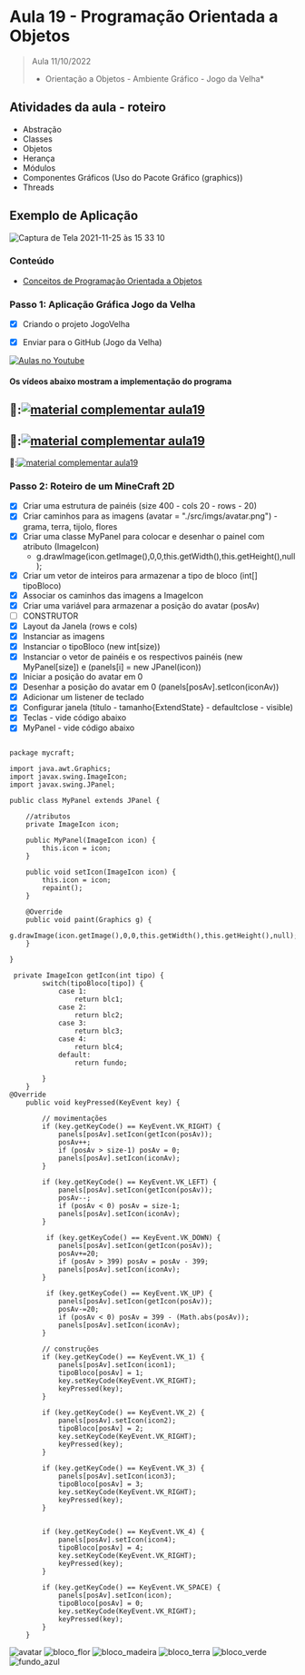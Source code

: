 # Aula 19 - Programação Orientada a Objetos

> Aula 11/10/2022
> 
>  * Orientação a Objetos - Ambiente Gráfico - Jogo da Velha*

## Atividades da aula - roteiro
- Abstração
- Classes
- Objetos
- Herança
- Módulos
- Componentes Gráficos (Uso do Pacote Gráfico (graphics))
- Threads

## Exemplo de Aplicação 
![Captura de Tela 2021-11-25 às 15 33 10](https://user-images.githubusercontent.com/81576640/143488695-1fe16759-ebd0-493a-a5f7-2281b0b41499.png)



### Conteúdo
- [Conceitos de Programação Orientada a Objetos](Conteudo_POO.pdf)


### Passo 1: Aplicação Gráfica Jogo da Velha
- [x]  Criando o projeto JogoVelha

- [x]  Enviar para o GitHub (Jogo da Velha) 


[![Aulas no Youtube](https://github.com/marcoswagner-commits/gestao_obras_aula_daw/blob/cb3e2ea9547f9ddc831277f07919c3e78451eb92/yt-icon.png)](https://www.youtube.com/channel/UCfO-aJxKLqau0TnL0AfNAvA)

####  Os vídeos abaixo mostram a implementação do programa

🥇:[![material complementar aula19](Capa_Videos_POO.png)](https://www.youtube.com/watch?v=jI96qfhA5ZA)
-
🥇:[![material complementar aula19](Capa_Videos_POO.png)](https://www.youtube.com/watch?v=ViyZSVQHkP8)
-
🥇:[![material complementar aula19](Capa_Videos_POO.png)](https://www.youtube.com/watch?v=8VTcba0gU3E)


### Passo 2: Roteiro de um MineCraft 2D
- [x] Criar uma estrutura de painéis (size 400 - cols 20 - rows - 20)
- [x] Criar caminhos para as imagens (avatar = "./src/imgs/avatar.png") - grama, terra, tijolo, flores
- [x] Criar uma classe MyPanel para colocar e desenhar o painel com atributo (ImageIcon)
    - g.drawImage(icon.getImage(),0,0,this.getWidth(),this.getHeight(),null);
- [x] Criar um vetor de inteiros para armazenar a tipo de bloco (int[] tipoBloco)
- [x] Associar os caminhos das imagens a ImageIcon
- [x] Criar uma variável para armazenar a posição do avatar (posAv)
- [ ] CONSTRUTOR
- [x] Layout da Janela (rows e cols)
- [x] Instanciar as imagens
- [x] Instanciar o tipoBloco (new int[size))
- [x] Instanciar o vetor de painéis e os respectivos painéis (new MyPanel[size]) e (panels[i] = new JPanel(icon))
- [x] Iniciar a posição do avatar em 0
- [x] Desenhar a posição do avatar em 0 (panels[posAv].setIcon(iconAv))
- [x] Adicionar um listener de teclado
- [x] Configurar janela (título - tamanho{ExtendState} - defaultclose - visible)
- [x] Teclas - vide código abaixo
- [x] MyPanel - vide código abaixo

```

package mycraft;

import java.awt.Graphics;
import javax.swing.ImageIcon;
import javax.swing.JPanel;

public class MyPanel extends JPanel {
    
    //atributos
    private ImageIcon icon;

    public MyPanel(ImageIcon icon) {
        this.icon = icon;
    }

    public void setIcon(ImageIcon icon) {
        this.icon = icon;
        repaint();
    }
    
    @Override
    public void paint(Graphics g) {
        g.drawImage(icon.getImage(),0,0,this.getWidth(),this.getHeight(),null);
    }
    
}

```

```
 private ImageIcon getIcon(int tipo) {
        switch(tipoBloco[tipo]) {
            case 1:
                return blc1;
            case 2:
                return blc2;
            case 3:
                return blc3;
            case 4:
                return blc4;
            default:
                return fundo;
                
        }
    }
@Override
    public void keyPressed(KeyEvent key) {
        
        // movimentações
        if (key.getKeyCode() == KeyEvent.VK_RIGHT) {
            panels[posAv].setIcon(getIcon(posAv));
            posAv++;
            if (posAv > size-1) posAv = 0;
            panels[posAv].setIcon(iconAv);
        }
        
        if (key.getKeyCode() == KeyEvent.VK_LEFT) {
            panels[posAv].setIcon(getIcon(posAv));
            posAv--;
            if (posAv < 0) posAv = size-1;
            panels[posAv].setIcon(iconAv);
        }
         
         if (key.getKeyCode() == KeyEvent.VK_DOWN) {
            panels[posAv].setIcon(getIcon(posAv));
            posAv+=20;
            if (posAv > 399) posAv = posAv - 399;
            panels[posAv].setIcon(iconAv);
        }
        
         if (key.getKeyCode() == KeyEvent.VK_UP) {
            panels[posAv].setIcon(getIcon(posAv));
            posAv-=20;
            if (posAv < 0) posAv = 399 - (Math.abs(posAv));
            panels[posAv].setIcon(iconAv);
        }
        
        // construções
        if (key.getKeyCode() == KeyEvent.VK_1) {
            panels[posAv].setIcon(icon1);
            tipoBloco[posAv] = 1;
            key.setKeyCode(KeyEvent.VK_RIGHT);
            keyPressed(key);
        }
        
        if (key.getKeyCode() == KeyEvent.VK_2) {
            panels[posAv].setIcon(icon2);
            tipoBloco[posAv] = 2;
            key.setKeyCode(KeyEvent.VK_RIGHT);
            keyPressed(key);
        }
       
        if (key.getKeyCode() == KeyEvent.VK_3) {
            panels[posAv].setIcon(icon3);
            tipoBloco[posAv] = 3;
            key.setKeyCode(KeyEvent.VK_RIGHT);
            keyPressed(key);
        }
        
        
        if (key.getKeyCode() == KeyEvent.VK_4) {
            panels[posAv].setIcon(icon4);
            tipoBloco[posAv] = 4;
            key.setKeyCode(KeyEvent.VK_RIGHT);
            keyPressed(key);
        }
        
        if (key.getKeyCode() == KeyEvent.VK_SPACE) {
            panels[posAv].setIcon(icon);
            tipoBloco[posAv] = 0;
            key.setKeyCode(KeyEvent.VK_RIGHT);
            keyPressed(key);
        }
    }
```

![avatar](https://github.com/marcoswagner-commits/aulapoo/assets/81576640/700e82dd-02f0-45a8-a006-ecee03aa0ce0)
![bloco_flor](https://github.com/marcoswagner-commits/aulapoo/assets/81576640/de82410b-f472-45cc-8606-e76ba9811a5e)
![bloco_madeira](https://github.com/marcoswagner-commits/aulapoo/assets/81576640/6f6e2bbe-2604-4574-a673-24b6376c95b7)
![bloco_terra](https://github.com/marcoswagner-commits/aulapoo/assets/81576640/ec235233-567e-4c72-92dc-ab15d5360fc5)
![bloco_verde](https://github.com/marcoswagner-commits/aulapoo/assets/81576640/95d3a12d-6e35-4874-a535-ec0fc0442fc2)
![fundo_azul](https://github.com/marcoswagner-commits/aulapoo/assets/81576640/6cc6e435-3021-4db6-9ac4-ff5c8dafbb07)


